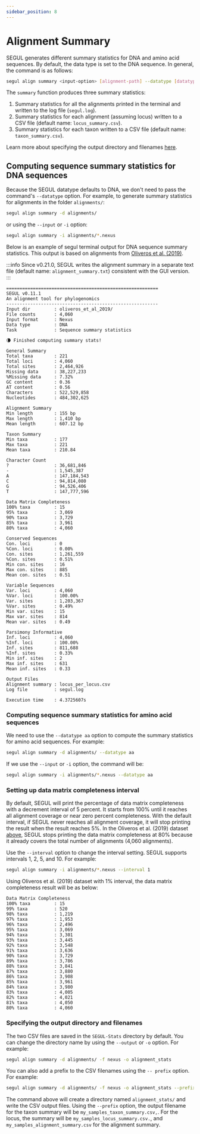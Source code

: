 ```yaml
---
sidebar_position: 8
---
```


# Alignment Summary

SEGUL generates different summary statistics for DNA and amino acid sequences. By default, the data type is set to the DNA sequence. In general, the command is as follows:

```Bash
segul align summary <input-option> [alignment-path] --datatype [datatype]
```

The `summary` function produces three summary statistics:

1. Summary statistics for all the alignments printed in the terminal and written to the log file (`segul.log`).
2. Summary statistics for each alignment (assuming locus) written to a CSV file (default name: `locus_summary.csv`).
3. Summary statistics for each taxon written to a CSV file (default name: `taxon_summary.csv`).

Learn more about specifying the output directory and filenames [here](./summary#specifying-the-output-directory-and-filenames).

## Computing sequence summary statistics for DNA sequences

Because the SEGUL datatype defaults to DNA, we don't need to pass the command's `--datatype` option. For example, to generate summary statistics for alignments in the folder `alignments/`:

```Bash
segul align summary -d alignments/
```

or using the `--input` or `-i` option:

```Bash
segul align summary -i alignments/*.nexus
```

Below is an example of segul terminal output for DNA sequence summary statistics. This output is based on alignments from [Oliveros et al. (2019)](https://www.pnas.org/content/116/16/7916.short).

:::info
Since v0.21.0, SEGUL writes the alignment summary in a separate text file (default name: `alignment_summary.txt`) consistent with the GUI version.
:::

```Text
=========================================================
SEGUL v0.11.1
An alignment tool for phylogenomics
---------------------------------------------------------
Input dir         : oliveros_et_al_2019/
File counts       : 4,060
Input format      : Nexus
Data type         : DNA
Task              : Sequence summary statistics

🌘 Finished computing summary stats!

General Summary
Total taxa        : 221
Total loci        : 4,060
Total sites       : 2,464,926
Missing data      : 38,227,233
%Missing data     : 7.32%
GC content        : 0.36
AT content        : 0.56
Characters        : 522,529,858
Nucleotides       : 484,302,625

Alignment Summary
Min length        : 155 bp
Max length        : 1,410 bp
Mean length       : 607.12 bp

Taxon Summary
Min taxa          : 177
Max taxa          : 221
Mean taxa         : 210.84

Character Count
?                 : 36,681,846
-                 : 1,545,387
A                 : 147,184,543
C                 : 94,814,080
G                 : 94,526,406
T                 : 147,777,596

Data Matrix Completeness
100% taxa         : 15
95% taxa          : 3,069
90% taxa          : 3,729
85% taxa          : 3,961
80% taxa          : 4,060

Conserved Sequences
Con. loci         : 0
%Con. loci        : 0.00%
Con. sites        : 1,261,559
%Con. sites       : 0.51%
Min con. sites    : 16
Max con. sites    : 885
Mean con. sites   : 0.51

Variable Sequences
Var. loci         : 4,060
%Var. loci        : 100.00%
Var. sites        : 1,203,367
%Var. sites       : 0.49%
Min var. sites    : 15
Max var. sites    : 814
Mean var. sites   : 0.49

Parsimony Informative
Inf. loci         : 4,060
%Inf. loci        : 100.00%
Inf. sites        : 811,688
%Inf. sites       : 0.33%
Min inf. sites    : 2
Max inf. sites    : 631
Mean inf. sites   : 0.33

Output Files
Alignment summary : locus_per_locus.csv
Log file          : segul.log

Execution time    : 4.3725607s
```

### Computing sequence summary statistics for amino acid sequences

We need to use the `--datatype aa` option to compute the summary statistics for amino acid sequences. For example:

```Bash
segul align summary -d alignments/ --datatype aa
```

If we use the `--input` or `-i` option, the command will be:

```Bash
segul align summary -i alignments/*.nexus --datatype aa
```

### Setting up data matrix completeness interval

By default, SEGUL will print the percentage of data matrix completeness with a decrement interval of 5 percent. It starts from 100% until it reaches all alignment coverage or near zero percent completeness. With the default interval, if SEGUL never reaches all alignment coverage, it will stop printing the result when the result reaches 5%. In the Oliveros et al. (2019) dataset [above](./summary#computing-sequence-summary-statistics-for-dna-sequences), SEGUL stops printing the data matrix completeness at 80% because it already covers the total number of alignments (4,060 alignments).

Use the `--interval` option to change the interval setting. SEGUL supports intervals 1, 2, 5, and 10. For example:

```Bash
segul align summary -i alignments/*.nexus --interval 1
```

Using Oliveros et al. (2019) dataset with 1% interval, the data matrix completeness result will be as below:

```Text
Data Matrix Completeness
100% taxa         : 15
99% taxa          : 520
98% taxa          : 1,219
97% taxa          : 1,953
96% taxa          : 2,496
95% taxa          : 3,069
94% taxa          : 3,301
93% taxa          : 3,445
92% taxa          : 3,548
91% taxa          : 3,636
90% taxa          : 3,729
89% taxa          : 3,786
88% taxa          : 3,841
87% taxa          : 3,880
86% taxa          : 3,908
85% taxa          : 3,961
84% taxa          : 3,980
83% taxa          : 4,005
82% taxa          : 4,021
81% taxa          : 4,050
80% taxa          : 4,060
```

### Specifying the output directory and filenames

The two CSV files are saved in the `SEGUL-Stats` directory by default. You can change the directory name by using the `--output` or `-o` option. For example:

```Bash
segul align summary -d alignments/ -f nexus -o alignment_stats
```

You can also add a prefix to the CSV filenames using the `-- prefix` option. For example:

```Bash
segul align summary -d alignments/ -f nexus -o alignment_stats --prefix my_samples
```

The command above will create a directory named `alignment_stats/` and write the CSV output files. Using the `--prefix` option, the output filename for the taxon summary will be `my_samples_taxon_summary.csv,`. For the locus, the summary will be `my_samples_locus_summary.csv.`,  and `my_samples_alignment_summary.csv` for the alignment summary.
